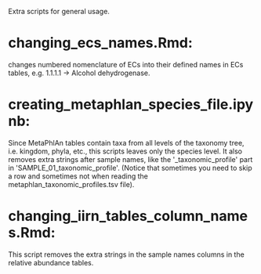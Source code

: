 Extra scripts for general usage.

# changing_ecs_names.Rmd: 
changes numbered nomenclature of ECs into their defined names in ECs tables, e.g. 1.1.1.1 -> Alcohol dehydrogenase. 


# creating_metaphlan_species_file.ipynb:
Since MetaPhlAn tables contain taxa from all levels of the taxonomy tree, i.e. kingdom, phyla, etc., this scripts leaves only the species level. 
It also removes extra strings after sample names, like the '_taxonomic_profile' part in 'SAMPLE_01_taxonomic_profile'. 
(Notice that sometimes you need to skip a row and sometimes not when reading the metaphlan_taxonomic_profiles.tsv file). 


# changing_iirn_tables_column_names.Rmd:
This script removes the extra strings in the sample names columns in the relative abundance tables. 



